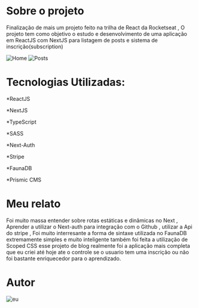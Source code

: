 # Sobre o projeto 

Finalização de mais um projeto feito na trilha de React da Rocketseat , 
O projeto tem como objetivo o estudo e desenvolvimento de uma aplicação em ReactJS com NextJS para listagem de posts e sistema de inscrição(subscription) 

![Home](https://github.com/Nycollaspontes/Assets/blob/master/IgNews/ignews.png)
![Posts](https://github.com/Nycollaspontes/Assets/blob/master/IgNews/ignews2.png)

# Tecnologias Utilizadas: 

*ReactJS

*NextJS

*TypeScript

*SASS

*Next-Auth

*Stripe

*FaunaDB

*Prismic CMS

# Meu relato 

Foi muito massa entender sobre rotas estáticas e dinâmicas no Next , Aprender a utilizar o Next-auth para integração 
com o Github , utilizar a Api do stripe , Foi muito interresante a forma de sintaxe utilizada no FaunaDB extremamente simples e muito inteligente também foi feita  a utilização de Scoped CSS esse projeto de blog realmente foi a aplicação mais completa que eu criei até hoje ate o controle se o usuario tem uma inscrição ou não foi bastante enriquecedor para o aprendizado.


# Autor 
![eu](https://github.com/Nycollaspontes/Assets/blob/master/Minhafoto%20(2).jpeg)


